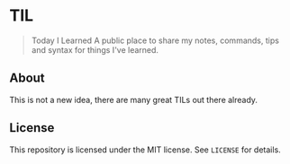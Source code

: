 # TIL
> Today I Learned
A public place to share my notes, commands, tips and syntax for things I've learned.
## About
This is not a new idea, there are many great TILs out there already.
## License
This repository is licensed under the MIT license. See `LICENSE` for details.

